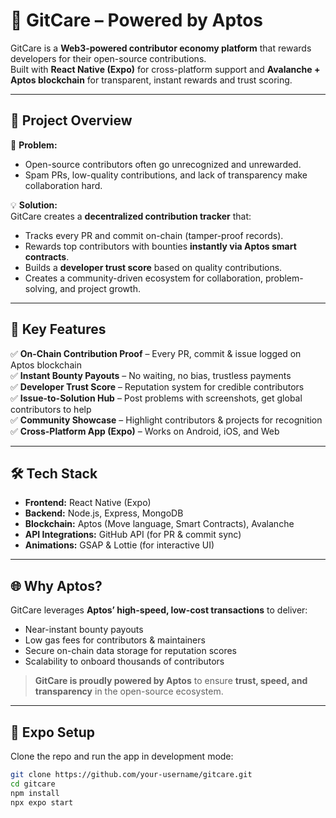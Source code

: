 # 🚀 GitCare – Powered by Aptos  

GitCare is a **Web3-powered contributor economy platform** that rewards developers for their open-source contributions.  
Built with **React Native (Expo)** for cross-platform support and **Avalanche + Aptos blockchain** for transparent, instant rewards and trust scoring.  

---

## 📖 Project Overview  

🔗 **Problem:**  
- Open-source contributors often go unrecognized and unrewarded.  
- Spam PRs, low-quality contributions, and lack of transparency make collaboration hard.  

💡 **Solution:**  
GitCare creates a **decentralized contribution tracker** that:  
- Tracks every PR and commit on-chain (tamper-proof records).  
- Rewards top contributors with bounties **instantly via Aptos smart contracts**.  
- Builds a **developer trust score** based on quality contributions.  
- Creates a community-driven ecosystem for collaboration, problem-solving, and project growth.  

---

## 🎯 Key Features  

✅ **On-Chain Contribution Proof** – Every PR, commit & issue logged on Aptos blockchain  
✅ **Instant Bounty Payouts** – No waiting, no bias, trustless payments  
✅ **Developer Trust Score** – Reputation system for credible contributors  
✅ **Issue-to-Solution Hub** – Post problems with screenshots, get global contributors to help  
✅ **Community Showcase** – Highlight contributors & projects for recognition  
✅ **Cross-Platform App (Expo)** – Works on Android, iOS, and Web  

---

## 🛠️ Tech Stack  

- **Frontend:** React Native (Expo)  
- **Backend:** Node.js, Express, MongoDB  
- **Blockchain:** Aptos (Move language, Smart Contracts), Avalanche  
- **API Integrations:** GitHub API (for PR & commit sync)  
- **Animations:** GSAP & Lottie (for interactive UI)  

---

## 🌐 Why Aptos?  

GitCare leverages **Aptos’ high-speed, low-cost transactions** to deliver:  
- Near-instant bounty payouts  
- Low gas fees for contributors & maintainers  
- Secure on-chain data storage for reputation scores  
- Scalability to onboard thousands of contributors  

> **GitCare is proudly powered by Aptos** to ensure **trust, speed, and transparency** in the open-source ecosystem.

---

## 📱 Expo Setup  

Clone the repo and run the app in development mode:  

```bash
git clone https://github.com/your-username/gitcare.git
cd gitcare
npm install
npx expo start

